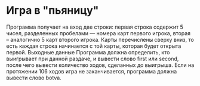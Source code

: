 # Игра в "пьяницу"

Программа получает на вход две строки: первая строка содержит 5 чисел, разделенных
пробелами — номера карт первого игрока, вторая – аналогично 5 карт второго игрока.
Карты перечислены сверху вниз, то есть каждая строка начинается с той карты,
которая будет открыта первой.
Выходные данные
Программа должна определить, кто выигрывает при данной раздаче, и вывести
слово first или second, после чего вывести количество ходов, сделанных до выигрыша.
Если на протяжении 106 ходов игра не заканчивается, программа должна вывести
слово botva.